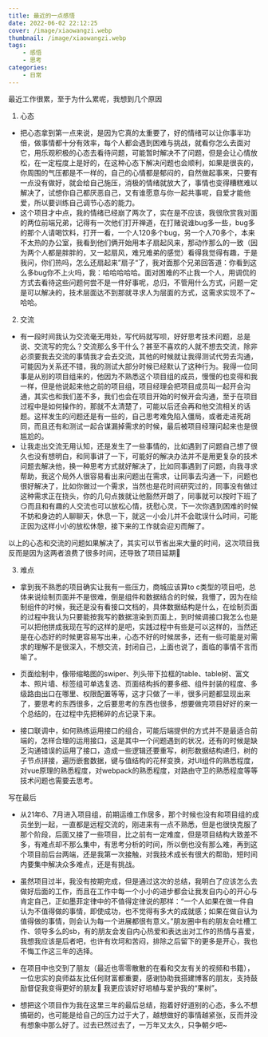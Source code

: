 ```yaml
---
title: 最近的一点感悟
date: 2022-06-02 22:12:25
cover: /image/xiaowangzi.webp
thumbnail: /image/xiaowangzi.webp
tags:
    - 感悟
    - 思考
categories:
    - 日常
---
```

最近工作很累，至于为什么累呢，我想到几个原因
<!--more-->
1. 心态

* 把心态拿到第一点来说，是因为它真的太重要了，好的情绪可以让你事半功倍，做事情都十分有效率，每个人都会遇到困难与挑战，就看你怎么去面对它，用乐观积极的心态去看待问题，可能暂时解决不了问题，但是会让心情放松，在一定程度上是好的，在这种心态下解决问题也会顺利，如果是很丧的，你周围的气压都是不一样的，自己的心情都是郁闷的，自然做起事来，只要有一点没有做好，就会给自己施压，消极的情绪就放大了，事情也变得糟糕难以解决了，试想你自己都厌恶自己，又有谁愿意与你一起共事呢，自爱才能他爱，所以要训练自己调节心态的能力。
* 这个项目才中点，我的情绪已经崩了两次了，实在是不应该，我很欣赏我对面的两位前端兄弟，记得有一次他们打开禅道，在打赌说谁bug多一些，bug多的那个人请喝饮料，打开一看，一个人120多个bug，另一个人70多个，本来不太热的办公室，我看到他们俩开始用本子扇起风来，那动作那么的一致（因为两个人都是胖胖的，又一起扇风，难兄难弟的感觉）看得我觉得有趣，于是我问，你们热吗，怎么还扇起来”扇子“了，我对面那个兄弟回答道：你看到这么多bug你不上火吗，我：哈哈哈哈哈。面对困难的不止我一个人，用调侃的方式去看待这些问题何尝不是一件好事呢，总归，不管用什么方式，问题一定是可以解决的，技术层面达不到那就寻求人为层面的方式，这需求实现不了~哈哈。

2. 交流

* 有一段时间我认为交流毫无用处，写代码就写呗，好好思考技术问题，总是说、交流写的完么？交流那么多干什么？甚至不喜欢的人就不想去交流，除非必须要我去交流的事情我才会去交流，其他的时候就让我得测试代劳去沟通，可能因为关系还不错，我的测试大部分时候已经默认了这种行为。我得一位同事是从别的项目组来的，他因为不熟悉这个项目组的成员，慢慢的也变得和我一样，但是他说起来他之前的项目组，项目经理会把项目成员叫一起开会沟通，其实也和我们差不多，我们也会在项目开始的时候开会沟通，至于在项目过程中是如何操作的，那就不太清楚了，可能以后还会再和他交流相关的话题。这样发生的问题还是有一些的，自己思考难免陷入僵局，或者走进死胡同，而且还有和测试一起合谋漏掉需求的时候，最后被项目经理问起来也是很尴尬的。
* 让我走出交流无用认知，还是发生了一些事情的，比如遇到了问题自己想了很久也没有想明白，和同事讲了一下，可能好的解决办法并不是用更复杂的技术问题去解决他，换一种思考方式就好解决了，比如同事遇到了问题，向我寻求帮助，我这个局外人很容易看出来问题出在需求，让同事去沟通一下，问题也很好解决了，比如你做过一个需求，当然也是花时间研究过的，同事没有做过这种需求正在挠头，你的几句点拨就让他豁然开朗了，同事就可以按时下班了😏而且和有趣的人交流也可以放松心情，抚慰心灵，下一次你遇到困难的时候不妨和身边的人聊聊天，休息一下，就这一小会儿并不会耽误什么时间，可能正因为这样小小的放松休憩，接下来的工作就会迎刃而解了。

以上的心态和交流的问题如果解决了，其实可以节省出来大量的时间，这次项目我反而是因为这两者浪费了很多时间，还导致了项目延期🤭

3. 难点

* 拿到我不熟悉的项目确实让我有一些压力，商城应该算to c类型的项目吧，总体来说绘制页面并不是很难，倒是组件和数据结合的时候，我懵了，因为在绘制组件的时候，我还是没有看接口文档的，具体数据结构是什么，在绘制页面的过程中我认为只要能按我写的数据渲染到页面上，到时候调接口我怎么也是可以把他拼成我现在写的这样的是吧，实践过程中有些是可以这样的，当然还是在心态好的时候更容易写出来，心态不好的时候居多，还有一些可能是对需求的理解不是很深入，不想交流，封闭自己，上面也说了，面临的事情不言而喻了。

* 页面绘制中，像带缩略图的swiper、列头带下拉框的table、table树、富文本、照片墙、标签组可单选复选、页面结构拆的要多细、组件封装的程度、多级路由出口在哪里、权限配置等等，这才只做了一半，很多问题都显现出来了，要思考的东西很多，之后要思考的东西也很多，想要做完项目好好的来一个总结的，在过程中先把稀碎的点记录下来。

* 接口联调中，如何熟练运用接口的组合，可能后端提供的方式并不是最适合前端的，怎样合理的运用接口，这是其中一个问题遇到的状况，还有的时候是缺乏沟通错误的运用了接口，造成一些逻辑还要重写，树形数据结构递归，树的子节点拼接，遍历嵌套数据，键与值结构的花样变换，对UI组件的熟悉程度，对vue原理的熟悉程度，对webpack的熟悉程度，对路由守卫的熟悉程度等等技术问题也需要去思考。

写在最后

* 从21年6、7月进入项目组，前期运维工作居多，那个时候也没有和项目组的成员坐到一起，一直都是远程交流的，刚进来有一点不熟悉，但是也很快克服了那个阶段，后面又接了一些项目，比之前有一定难度，但是项目结构大致差不多，有难点却不那么集中，有思考分析的时间，所以倒也没有那么难，再到这个项目前后台两端，还是我第一次接触，对我技术成长有很大的帮助，短时间内要集中解决众多难点，还是有挑战。

* 虽然项目过半，我没有按期完成，但是通过这次的总结，我明白了应该怎么去做好后面的工作，而且在工作中每一个小小的进步都会让我发自内心的开心与肯定自己，正如墨菲定律中的不值得定律说的那样：“一个人如果在做一件自认为不值得做的事情，即使成功，也不觉得有多大的成就感；如果在做自认为值得做的事情，则会认为每一个进展都很有意义。”朋友圈中有的朋友会吐槽工作、领导多么的sb，有的朋友会发自内心热爱和表达出对工作的热情与喜爱，我想我应该是后者吧，也许有坎坷和苦闷，排除之后留下的更多是开心，我也不悔工作这三年的选择。

* 在项目中也交到了朋友（最近也零零散散的在看和交友有关的视频和书籍），一位忠实的良师益友比任何财富都重要，感谢协助我搭建博客的朋友，支持鼓励督促我变得更好的朋友🥰 我更应该好好培植与爱护我的“果树”。

* 想把这个项目作为我在这里三年的最后总结，抱着好好道别的心态，多么不想搞砸的，也可能是给自己的压力过于大了，越想做好的事情越紧张，反而并没有想象中那么好了。过去已然过去了，一万年又太久，只争朝夕吧~
